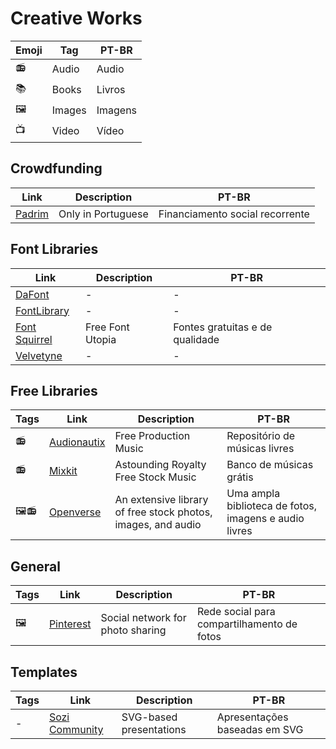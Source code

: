 # Creative Works

| Emoji | Tag    | PT-BR   |
| ----- | ------ | ------- |
| 📻    | Audio  | Audio   |
| 📚    | Books  | Livros  |
| 🖼    | Images | Imagens |
| 📺    | Video  | Vídeo   |

## Crowdfunding

| Link                                | Description        | PT-BR                           |
| ----------------------------------- | ------------------ | ------------------------------- |
| [Padrim](https://www.padrim.com.br) | Only in Portuguese | Financiamento social recorrente |

## Font Libraries

| Link                                           | Description      | PT-BR                           |
| ---------------------------------------------- | ---------------- | ------------------------------- |
| [DaFont](https://www.dafont.com/)              | -                | -                               |
| [FontLibrary](https://fontlibrary.org/)        | -                | -                               |
| [Font Squirrel](https://www.fontsquirrel.com/) | Free Font Utopia | Fontes gratuitas e de qualidade |
| [Velvetyne](https://velvetyne.fr/)             | -                | -                               |

## Free Libraries

| Tags | Link                                                         | Description                                                  | PT-BR                                                 |
| ---- | ------------------------------------------------------------ | ------------------------------------------------------------ | ----------------------------------------------------- |
| 📻   | [Audionautix](https://audionautix.com)                       | Free Production Music                                        | Repositório de músicas livres                         |
| 📻   | [Mixkit](https://mixkit.co/free-stock-music/)                | Astounding Royalty Free Stock Music                          | Banco de músicas grátis                               |
| 🖼📻 | [Openverse](https://search-production.openverse.engineering) | An extensive library of free stock photos, images, and audio | Uma ampla biblioteca de fotos, imagens e audio livres |

## General

| Tags | Link                                  | Description                      | PT-BR                                      |
| ---- | ------------------------------------- | -------------------------------- | ------------------------------------------ |
| 🖼   | [Pinterest](https://br.pinterest.com) | Social network for photo sharing | Rede social para compartilhamento de fotos |

## Templates

| Tags | Link                                      | Description             | PT-BR                         |
| ---- | ----------------------------------------- | ----------------------- | ----------------------------- |
| -    | [Sozi Community](http://sozi.wikidot.com) | SVG-based presentations | Apresentações baseadas em SVG |
